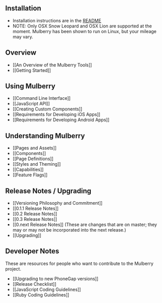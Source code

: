 ## Installation
- Installation instructions are in the [README](https://github.com/Toura/mulberry/blob/master/README.md)
- NOTE: Only OSX Snow Leopard and OSX Lion are supported at the moment. Mulberry has been shown to run on Linux, but your mileage may vary.

## Overview
- [[An Overview of the Mulberry Tools]]
- [[Getting Started]]

## Using Mulberry
- [[Command Line Interface]]
- [[JavaScript API]]
- [[Creating Custom Components]]
- [[Requirements for Developing iOS Apps]]
- [[Requirements for Developing Android Apps]]

## Understanding Mulberry
- [[Pages and Assets]]
- [[Components]]
- [[Page Definitions]]
- [[Styles and Theming]]
- [[Capabilities]]
- [[Feature Flags]]

## Release Notes / Upgrading
- [[Versioning Philosophy and Commitment]]
- [[0.1.1 Release Notes]]
- [[0.2 Release Notes]]
- [[0.3 Release Notes]]
- [[0.next Release Notes]] (These are changes that are on master; they may or may not be incorporated into the next release.)
- [[Upgrading]]

## Developer Notes

These are resources for people who want to contribute to the Mulberry project. 

- [[Upgrading to new PhoneGap versions]]
- [[Release Checklist]]
- [[JavaScript Coding Guidelines]]
- [[Ruby Coding Guidelines]]